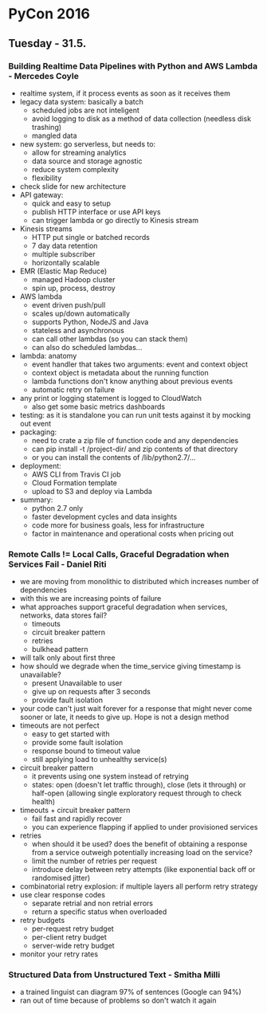 # PyCon 2016

## Tuesday - 31.5.

### Building Realtime Data Pipelines with Python and AWS Lambda - Mercedes Coyle
* realtime system, if it process events as soon as it receives them
* legacy data system: basically a batch
	* scheduled jobs are not inteligent
	* avoid logging to disk as a method of data collection (needless disk trashing)
	* mangled data
* new system: go serverless, but needs to:
	* allow for streaming analytics
	* data source and storage agnostic
	* reduce system complexity
	* flexibility
* check slide for new architecture
* API gateway:
	* quick and  easy to setup
	* publish HTTP interface or use API keys
	* can trigger lambda or go directly to Kinesis stream
* Kinesis streams
	* HTTP put single or batched records
	* 7 day data retention
	* multiple subscriber
	* horizontally scalable
* EMR (Elastic Map Reduce)
	* managed Hadoop cluster
	* spin up, process, destroy
* AWS lambda
	* event driven push/pull
	* scales up/down automatically
	* supports Python, NodeJS and Java
	* stateless and asynchronous
	* can call other lambdas (so you can stack them)
	* can also do scheduled lambdas...
* lambda: anatomy
	* event handler that takes two arguments: event and context object
	* context object is metadata about the running function
	* lambda functions don't know anything about previous events
	* automatic retry on failure
* any print or logging statement is logged to CloudWatch
	* also get some basic metrics dashboards
* testing: as it is standalone you can run unit tests against it by mocking out event
* packaging:
	* need to crate a zip file of function code and any dependencies
	* can pip install <module> -t /project-dir/ and zip contents of that directory
	* or you can install the contents of <virtualenv>/lib/python2.7/...
* deployment:
	* AWS CLI from Travis CI job
	* Cloud Formation template
	* upload to S3 and deploy via Lambda
* summary:
	* python 2.7 only
	* faster development cycles and data insights
	* code more for business goals, less for infrastructure
	* factor in maintenance and operational costs when pricing out


### Remote Calls != Local Calls, Graceful Degradation when Services Fail - Daniel Riti
* we are moving from monolithic to distributed which increases number of dependencies
* with this we are increasing points of failure
* what approaches support graceful degradation when services, networks, data stores fail?
	* timeouts
	* circuit breaker pattern
	* retries
	* bulkhead pattern
* will talk only about first three
* how should we degrade when the time_service giving timestamp is unavailable?
	* present Unavailable to user
	* give up on requests after 3 seconds
	* provide fault isolation
* your code can't just wait forever for a response that might never come sooner or late, it needs to give up. Hope is not a design method
* timeouts are not perfect
	* easy to get started with
	* provide some fault isolation
	* response bound to timeout value
	* still applying load to unhealthy service(s)
* circuit breaker pattern
	* it prevents using one system instead of retrying
	* states: open (doesn't let traffic through), close (lets it through) or half-open (allowing single exploratory request through to check health)
* timeouts + circuit breaker pattern
	* fail fast and rapidly recover
	* you can experience flapping if applied to under provisioned services
* retries
	* when should it be used? does the benefit of obtaining a response from a service outweigh potentially increasing load on the service?
	* limit the number of retries per request
	* introduce delay between retry attempts (like exponential back off or randomised jitter)
* combinatorial retry explosion: if multiple layers all perform retry strategy
* use clear response codes
	* separate retrial and non retrial errors
	* return a specific status when overloaded
* retry budgets
	* per-request retry budget
	* per-client retry budget
	* server-wide retry budget
* monitor your retry rates


### Structured Data from Unstructured Text - Smitha Milli
* a trained linguist can diagram 97% of sentences (Google can 94%)
* ran out of time because of problems so don't watch it again